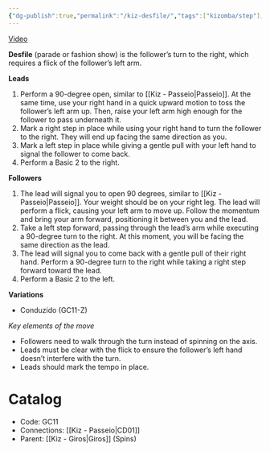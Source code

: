 ```yaml
---
{"dg-publish":true,"permalink":"/kiz-desfile/","tags":["kizomba/step"],"created":"2024-10-03T13:46:16.902-04:00","updated":"2025-06-05T09:17:10.973-04:00"}
---
```



[Video](https://youtu.be/n0ucei3twWw)

**Desfile** (parade or fashion show) is the follower’s turn to the right, which requires a flick of the follower’s left arm.

**Leads**
1. Perform a 90-degree open, similar to [[Kiz - Passeio\|Passeio]]. At the same time, use your right hand in a quick upward motion to toss the follower’s left arm up. Then, raise your left arm high enough for the follower to pass underneath it.
2. Mark a right step in place while using your right hand to turn the follower to the right. They will end up facing the same direction as you.
3. Mark a left step in place while giving a gentle pull with your left hand to signal the follower to come back.
4. Perform a Basic 2 to the right.

**Followers**
1. The lead will signal you to open 90 degrees, similar to [[Kiz - Passeio\|Passeio]]. Your weight should be on your right leg. The lead will perform a flick, causing your left arm to move up. Follow the momentum and bring your arm forward, positioning it between you and the lead.
2. Take a left step forward, passing through the lead’s arm while executing a 90-degree turn to the right. At this moment, you will be facing the same direction as the lead.
3. The lead will signal you to come back with a gentle pull of their right hand. Perform a 90-degree turn to the right while taking a right step forward toward the lead.
4. Perform a Basic 2 to the left.

**Variations**
- Conduzido (GC11-Z)

*Key elements of the move*
- Followers need to walk through the turn instead of spinning on the axis.
- Leads must be clear with the flick to ensure the follower’s left hand doesn’t interfere with the turn.
- Leads should mark the tempo in place.

# Catalog

- Code: GC11
- Connections: [[Kiz - Passeio\|CD01]]
- Parent: [[Kiz - Giros\|Giros]] (Spins)
